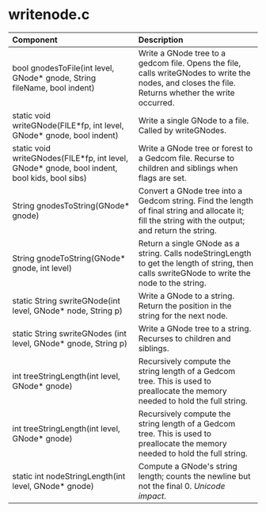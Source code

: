 # writenode.c
|Component|Description|
|:---|:---|
|bool gnodesToFile(int level, GNode\* gnode, String fileName, bool indent)|Write a GNode tree to a gedcom file. Opens the file, calls writeGNodes to write the nodes, and closes the file. Returns whether the write occurred.|
|static void writeGNode(FILE\*fp, int level, GNode\* gnode, bool indent)|Write a single GNode to a file. Called by writeGNodes.|
|static void writeGNodes(FILE\*fp, int level, GNode\* gnode, bool indent, bool kids, bool sibs)|Write a GNode tree or forest to a Gedcom file. Recurse to children and siblings when flags are set.|
|String gnodesToString(GNode\* gnode)|Convert a GNode tree into a Gedcom string. Find the length of final string and allocate it; fill the string with the output; and return the string.|
|String gnodeToString(GNode\* gnode, int level)|Return a single GNode as a string. Calls nodeStringLength to get the length of string, then calls swriteGNode to write the node to the string.|
|static String swriteGNode(int level, GNode\* node, String p)|Write a GNode to a string. Return the  position in the string for the next node.|
|static String swriteGNodes (int level, GNode\* gnode, String p)|Write a GNode tree to a string. Recurses to children and siblings.|
|int treeStringLength(int level, GNode\* gnode)|Recursively compute the string length of a Gedcom tree. This is used to preallocate the memory needed to hold the full string.|
|int treeStringLength(int level, GNode* gnode)|Recursively compute the string length of a Gedcom tree. This is used to preallocate the memory needed to hold the full string.|
|static int nodeStringLength(int level, GNode\* gnode)|Compute a GNode's string length; counts the newline but not the final 0. *Unicode impact*.|
